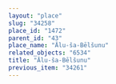 ```yaml
---
layout: "place"
slug: "34258"
place_id: "1472"
parent_id: "43"
place_name: "Ālu-ša-Bēlšunu"
related_objects: "6534"
title: "Ālu-ša-Bēlšunu"
previous_item: "34261"
---
```

